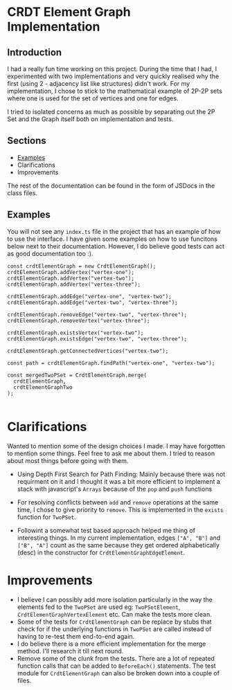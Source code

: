 # CRDT Element Graph Implementation

## Introduction

I had a really fun time working on this project. During the time that I had, I experimented with two implementations and very quickly realised why the first (using 2 - adjacency list like structures) didn't work. For my implementation, I chose to stick to the mathematical example of 2P-2P sets where one is used for the set of vertices and one for edges.

I tried to isolated concerns as much as possible by separating out the 2P Set and the Graph itself both on implementation and tests.

## Sections

- [Examples](#examples)
- Clarifications
- Improvements

The rest of the documentation can be found in the form of JSDocs in the class files.

## Examples

You will not see any `index.ts` file in the project that has an example of how to use the interface. I have given some examples on how to use funcitons below next to their documentation. However, I do believe good tests can act as good documentation too :).

```
const crdtElementGraph = new CrdtElementGraph();
crdtElementGraph.addVertex("vertex-one");
crdtElementGraph.addVertex("vertex-two");
crdtElementGraph.addVertex("vertex-three");

crdtElementGraph.addEdge("vertex-one", "vertex-two");
crdtElementGraph.addEdge("vertex-two", "vertex-three");

crdtElementGraph.removeEdge("vertex-two", "vertex-three");
crdtElementGraph.removeVertex("vertex-three");

crdtElementGraph.existsVertex("vertex-two");
crdtElementGraph.existsEdge("vertex-two", "vertex-three");

crdtElementGraph.getConnectedVertices("vertex-two");

const path = crdtElementGraph.findPath("vertex-one", "vertex-two");

const mergedTwoPSet = CrdtElementGraph.merge(
  crdtElementGraph,
  crdtElementGraphTwo
);


```

# Clarifications

Wanted to mention some of the design choices I made. I may have forgotten to mention some things. Feel free to ask me about them. I tried to reason about most things before going with them.

- Using Depth First Search for Path Finding: Mainly because there was not requirment on it and I thought it was a bit more efficient to implement a stack with javascript's `Arrays` because of the `pop` and `push` functions

- For resolving conflicts between `add` and `remove` operations at the same time, I chose to give priority to `remove`. This is implemented in the `exists` function for `TwoPSet`.

- Followint a somewhat test based approach helped me thing of interesting things. In my current implementation, edges `["A", "B"]` and `["B", "A"]` count as the same because they get ordered alphabetically (desc) in the constructor for `CrdtElementGraphEdgeElement`.

# Improvements

- I believe I can possibly add more isolation particularly in the way the elements fed to the `TwoPSet` are used eg: `TwoPSetElement`, `CrdtElementGraphVertexElement` etc. Can make the tests more clean.
- Some of the tests for `CrdtElementGraph` can be replace by stubs that check for if the underlying functions in `TwoPSet` are called instead of having to re-test them end-to-end again.
- I do believe there is a more efficient implementation for the merge method. I'll research it till next round.
- Remove some of the clunk from the tests. There are a lot of repeated function calls that can be added to `BeforeEach()` statements. The test module for `CrdtElementGraph` can also be broken down into a couple of files.
